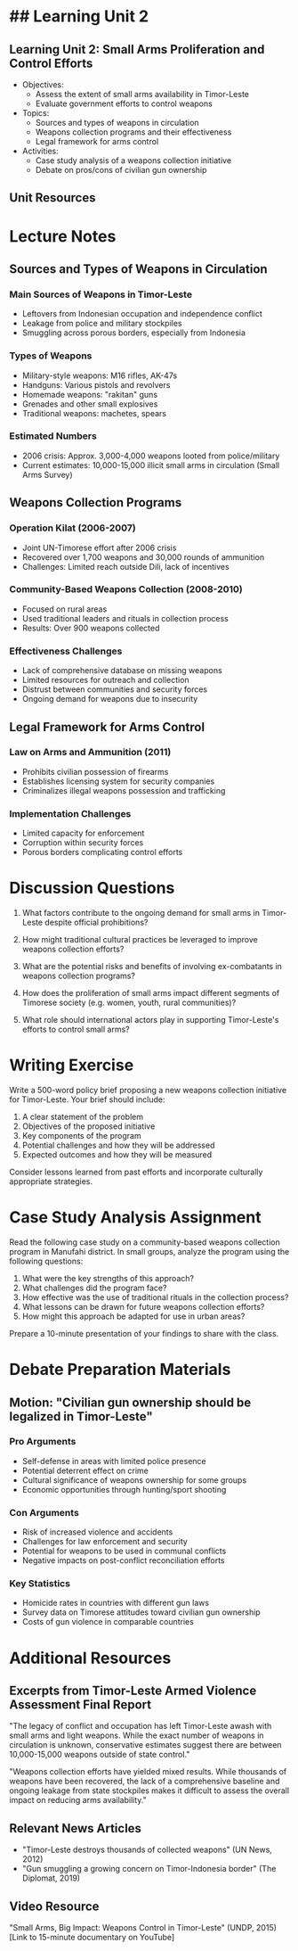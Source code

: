 # ## Learning Unit 2

## Learning Unit 2: Small Arms Proliferation and Control Efforts  
- Objectives:
  * Assess the extent of small arms availability in Timor-Leste
  * Evaluate government efforts to control weapons
- Topics:
  * Sources and types of weapons in circulation
  * Weapons collection programs and their effectiveness
  * Legal framework for arms control
- Activities:
  * Case study analysis of a weapons collection initiative
  * Debate on pros/cons of civilian gun ownership

## Unit Resources

# Lecture Notes

## Sources and Types of Weapons in Circulation

### Main Sources of Weapons in Timor-Leste
- Leftovers from Indonesian occupation and independence conflict
- Leakage from police and military stockpiles
- Smuggling across porous borders, especially from Indonesia

### Types of Weapons
- Military-style weapons: M16 rifles, AK-47s
- Handguns: Various pistols and revolvers
- Homemade weapons: "rakitan" guns
- Grenades and other small explosives
- Traditional weapons: machetes, spears

### Estimated Numbers
- 2006 crisis: Approx. 3,000-4,000 weapons looted from police/military
- Current estimates: 10,000-15,000 illicit small arms in circulation (Small Arms Survey)

## Weapons Collection Programs

### Operation Kilat (2006-2007)
- Joint UN-Timorese effort after 2006 crisis
- Recovered over 1,700 weapons and 30,000 rounds of ammunition
- Challenges: Limited reach outside Dili, lack of incentives

### Community-Based Weapons Collection (2008-2010)
- Focused on rural areas
- Used traditional leaders and rituals in collection process
- Results: Over 900 weapons collected

### Effectiveness Challenges
- Lack of comprehensive database on missing weapons
- Limited resources for outreach and collection
- Distrust between communities and security forces
- Ongoing demand for weapons due to insecurity

## Legal Framework for Arms Control

### Law on Arms and Ammunition (2011)
- Prohibits civilian possession of firearms
- Establishes licensing system for security companies
- Criminalizes illegal weapons possession and trafficking

### Implementation Challenges
- Limited capacity for enforcement
- Corruption within security forces
- Porous borders complicating control efforts

# Discussion Questions

1. What factors contribute to the ongoing demand for small arms in Timor-Leste despite official prohibitions?

2. How might traditional cultural practices be leveraged to improve weapons collection efforts?

3. What are the potential risks and benefits of involving ex-combatants in weapons collection programs?

4. How does the proliferation of small arms impact different segments of Timorese society (e.g. women, youth, rural communities)?

5. What role should international actors play in supporting Timor-Leste's efforts to control small arms?

# Writing Exercise

Write a 500-word policy brief proposing a new weapons collection initiative for Timor-Leste. Your brief should include:

1. A clear statement of the problem
2. Objectives of the proposed initiative
3. Key components of the program
4. Potential challenges and how they will be addressed
5. Expected outcomes and how they will be measured

Consider lessons learned from past efforts and incorporate culturally appropriate strategies.

# Case Study Analysis Assignment

Read the following case study on a community-based weapons collection program in Manufahi district. In small groups, analyze the program using the following questions:

1. What were the key strengths of this approach?
2. What challenges did the program face?
3. How effective was the use of traditional rituals in the collection process?
4. What lessons can be drawn for future weapons collection efforts?
5. How might this approach be adapted for use in urban areas?

Prepare a 10-minute presentation of your findings to share with the class.

# Debate Preparation Materials

## Motion: "Civilian gun ownership should be legalized in Timor-Leste"

### Pro Arguments
- Self-defense in areas with limited police presence
- Potential deterrent effect on crime
- Cultural significance of weapons ownership for some groups
- Economic opportunities through hunting/sport shooting

### Con Arguments
- Risk of increased violence and accidents
- Challenges for law enforcement and security
- Potential for weapons to be used in communal conflicts
- Negative impacts on post-conflict reconciliation efforts

### Key Statistics
- Homicide rates in countries with different gun laws
- Survey data on Timorese attitudes toward civilian gun ownership
- Costs of gun violence in comparable countries

# Additional Resources

## Excerpts from Timor-Leste Armed Violence Assessment Final Report

"The legacy of conflict and occupation has left Timor-Leste awash with small arms and light weapons. While the exact number of weapons in circulation is unknown, conservative estimates suggest there are between 10,000-15,000 weapons outside of state control."

"Weapons collection efforts have yielded mixed results. While thousands of weapons have been recovered, the lack of a comprehensive baseline and ongoing leakage from state stockpiles makes it difficult to assess the overall impact on reducing arms availability."

## Relevant News Articles

- "Timor-Leste destroys thousands of collected weapons" (UN News, 2012)
- "Gun smuggling a growing concern on Timor-Indonesia border" (The Diplomat, 2019)

## Video Resource

"Small Arms, Big Impact: Weapons Control in Timor-Leste" (UNDP, 2015)
[Link to 15-minute documentary on YouTube]